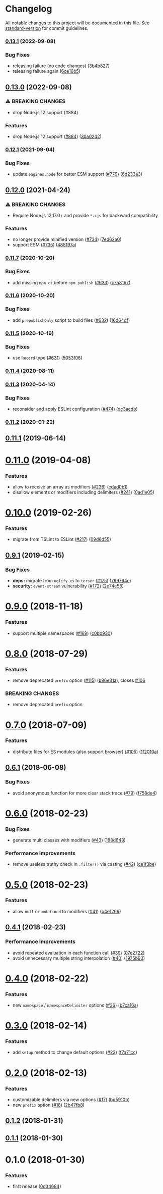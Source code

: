 # Changelog

All notable changes to this project will be documented in this file. See [standard-version](https://github.com/conventional-changelog/standard-version) for commit guidelines.

### [0.13.1](https://github.com/ybiquitous/bem-ts/compare/v0.13.0...v0.13.1) (2022-09-08)

### Bug Fixes

- releasing failure (no code changes) ([3b4b827](https://github.com/ybiquitous/bem-ts/commit/3b4b827af16545ec9a6342748b2503617795aed3))
- releasing failure again ([6ce16b5](https://github.com/ybiquitous/bem-ts/commit/6ce16b56d661539603dc97ab33e7f9defcc5686d))

## [0.13.0](https://github.com/ybiquitous/bem-ts/compare/v0.12.1...v0.13.0) (2022-09-08)

### ⚠ BREAKING CHANGES

- drop Node.js 12 support (#884)

### Features

- drop Node.js 12 support ([#884](https://github.com/ybiquitous/bem-ts/issues/884)) ([30a0242](https://github.com/ybiquitous/bem-ts/commit/30a0242c15f2b38a71ddec3bf38105a40de5a176))

### [0.12.1](https://github.com/ybiquitous/bem-ts/compare/v0.12.0...v0.12.1) (2021-09-04)

### Bug Fixes

- update `engines.node` for better ESM support ([#779](https://github.com/ybiquitous/bem-ts/issues/779)) ([6d233a3](https://github.com/ybiquitous/bem-ts/commit/6d233a3f72d73fac552627c6421ff6da59e71bbb))

## [0.12.0](https://github.com/ybiquitous/bem-ts/compare/v0.11.7...v0.12.0) (2021-04-24)

### ⚠ BREAKING CHANGES

- Require Node.js 12.17.0+ and provide `*.cjs` for backward compatibility

### Features

- no longer provide minified version ([#734](https://github.com/ybiquitous/bem-ts/issues/734)) ([7ed62a0](https://github.com/ybiquitous/bem-ts/commit/7ed62a089734fd6a182a3ec76078e647aabd67c4))
- support ESM ([#735](https://github.com/ybiquitous/bem-ts/issues/735)) ([485197a](https://github.com/ybiquitous/bem-ts/commit/485197a803dce0bb96208a2a2000ac9f4b1367bc))

### [0.11.7](https://github.com/ybiquitous/bem-ts/compare/v0.11.6...v0.11.7) (2020-10-20)

### Bug Fixes

- add missing `npm ci` before `npm publish` ([#633](https://github.com/ybiquitous/bem-ts/issues/633)) ([c758167](https://github.com/ybiquitous/bem-ts/commit/c7581676b6ce01a35d3d3ffefc7eda445958e6ba))

### [0.11.6](https://github.com/ybiquitous/bem-ts/compare/v0.11.5...v0.11.6) (2020-10-20)

### Bug Fixes

- add `prepublishOnly` script to build files ([#632](https://github.com/ybiquitous/bem-ts/issues/632)) ([16d64df](https://github.com/ybiquitous/bem-ts/commit/16d64dfbfe738483e2fd304c0e135085cada8b79))

### [0.11.5](https://github.com/ybiquitous/bem-ts/compare/v0.11.4...v0.11.5) (2020-10-19)

### Bug Fixes

- use `Record` type ([#631](https://github.com/ybiquitous/bem-ts/issues/631)) ([5053f06](https://github.com/ybiquitous/bem-ts/commit/5053f06de58541d836e9e78c1cdc729df3770f8a))

### [0.11.4](https://github.com/ybiquitous/bem-ts/compare/v0.11.3...v0.11.4) (2020-08-11)

### [0.11.3](https://github.com/ybiquitous/bem-ts/compare/v0.11.2...v0.11.3) (2020-04-14)

### Bug Fixes

- reconsider and apply ESLint configuration ([#474](https://github.com/ybiquitous/bem-ts/issues/474)) ([dc3acdb](https://github.com/ybiquitous/bem-ts/commit/dc3acdbddcc4bbe5f545dc8d8f31e79f46f3b048))

### [0.11.2](https://github.com/ybiquitous/bem-ts/compare/v0.11.1...v0.11.2) (2020-01-22)

<a name="0.11.1"></a>

## [0.11.1](https://github.com/ybiquitous/bem-ts/compare/v0.11.0...v0.11.1) (2019-06-14)

<a name="0.11.0"></a>

# [0.11.0](https://github.com/ybiquitous/bem-ts/compare/v0.10.0...v0.11.0) (2019-04-08)

### Features

- allow to receive an array as modifiers ([#236](https://github.com/ybiquitous/bem-ts/issues/236)) ([cdad0b1](https://github.com/ybiquitous/bem-ts/commit/cdad0b1))
- disallow elements or modifiers including delimiters ([#241](https://github.com/ybiquitous/bem-ts/issues/241)) ([0ad1e05](https://github.com/ybiquitous/bem-ts/commit/0ad1e05))

<a name="0.10.0"></a>

# [0.10.0](https://github.com/ybiquitous/bem-ts/compare/v0.9.1...v0.10.0) (2019-02-26)

### Features

- migrate from TSLint to ESLint ([#217](https://github.com/ybiquitous/bem-ts/issues/217)) ([09d6d55](https://github.com/ybiquitous/bem-ts/commit/09d6d55))

<a name="0.9.1"></a>

## [0.9.1](https://github.com/ybiquitous/bem-ts/compare/v0.9.0...v0.9.1) (2019-02-15)

### Bug Fixes

- **deps:** migrate from `uglify-es` to `terser` ([#175](https://github.com/ybiquitous/bem-ts/issues/175)) ([799764c](https://github.com/ybiquitous/bem-ts/commit/799764c))
- **security:** `event-stream` vulnerability ([#172](https://github.com/ybiquitous/bem-ts/issues/172)) ([2e74e58](https://github.com/ybiquitous/bem-ts/commit/2e74e58))

<a name="0.9.0"></a>

# [0.9.0](https://github.com/ybiquitous/bem-ts/compare/v0.8.0...v0.9.0) (2018-11-18)

### Features

- support multiple namespaces ([#169](https://github.com/ybiquitous/bem-ts/issues/169)) ([c0bb930](https://github.com/ybiquitous/bem-ts/commit/c0bb930))

<a name="0.8.0"></a>

# [0.8.0](https://github.com/ybiquitous/bem-ts/compare/v0.7.0...v0.8.0) (2018-07-29)

### Features

- remove deprecated `prefix` option ([#115](https://github.com/ybiquitous/bem-ts/issues/115)) ([b96e31a](https://github.com/ybiquitous/bem-ts/commit/b96e31a)), closes [#106](https://github.com/ybiquitous/bem-ts/issues/106)

### BREAKING CHANGES

- remove deprecated `prefix` option

<a name="0.7.0"></a>

# [0.7.0](https://github.com/ybiquitous/bem-ts/compare/v0.6.1...v0.7.0) (2018-07-09)

### Features

- distribute files for ES modules (also support browser) ([#105](https://github.com/ybiquitous/bem-ts/issues/105)) ([1f2010a](https://github.com/ybiquitous/bem-ts/commit/1f2010a))

<a name="0.6.1"></a>

## [0.6.1](https://github.com/ybiquitous/bem-ts/compare/v0.6.0...v0.6.1) (2018-06-08)

### Bug Fixes

- avoid anonymous function for more clear stack trace ([#79](https://github.com/ybiquitous/bem-ts/issues/79)) ([f758de4](https://github.com/ybiquitous/bem-ts/commit/f758de4))

<a name="0.6.0"></a>

# [0.6.0](https://github.com/ybiquitous/bem-ts/compare/v0.5.0...v0.6.0) (2018-02-23)

### Bug Fixes

- generate multi classes with modifiers ([#43](https://github.com/ybiquitous/bem-ts/issues/43)) ([188d643](https://github.com/ybiquitous/bem-ts/commit/188d643))

### Performance Improvements

- remove useless truthy check in `.filter()` via casting ([#42](https://github.com/ybiquitous/bem-ts/issues/42)) ([ce1f3be](https://github.com/ybiquitous/bem-ts/commit/ce1f3be))

<a name="0.5.0"></a>

# [0.5.0](https://github.com/ybiquitous/bem-ts/compare/v0.4.1...v0.5.0) (2018-02-23)

### Features

- allow `null` or `undefined` to modifiers ([#41](https://github.com/ybiquitous/bem-ts/issues/41)) ([b4e1266](https://github.com/ybiquitous/bem-ts/commit/b4e1266))

<a name="0.4.1"></a>

## [0.4.1](https://github.com/ybiquitous/bem-ts/compare/v0.4.0...v0.4.1) (2018-02-23)

### Performance Improvements

- avoid repeated evaluation in each function call ([#39](https://github.com/ybiquitous/bem-ts/issues/39)) ([07e2722](https://github.com/ybiquitous/bem-ts/commit/07e2722))
- avoid unnecessary multiple string interpolation ([#40](https://github.com/ybiquitous/bem-ts/issues/40)) ([1975b93](https://github.com/ybiquitous/bem-ts/commit/1975b93))

<a name="0.4.0"></a>

# [0.4.0](https://github.com/ybiquitous/bem-ts/compare/v0.3.0...v0.4.0) (2018-02-22)

### Features

- new `namespace` / `namespaceDelimiter` options ([#36](https://github.com/ybiquitous/bem-ts/issues/36)) ([b7ca16a](https://github.com/ybiquitous/bem-ts/commit/b7ca16a))

<a name="0.3.0"></a>

# [0.3.0](https://github.com/ybiquitous/bem-ts/compare/v0.2.0...v0.3.0) (2018-02-14)

### Features

- add `setup` method to change default options ([#22](https://github.com/ybiquitous/bem-ts/issues/22)) ([f7a71cc](https://github.com/ybiquitous/bem-ts/commit/f7a71cc))

<a name="0.2.0"></a>

# [0.2.0](https://github.com/ybiquitous/bem-ts/compare/v0.1.2...v0.2.0) (2018-02-13)

### Features

- customizable delimiters via new options ([#17](https://github.com/ybiquitous/bem-ts/issues/17)) ([bd5910b](https://github.com/ybiquitous/bem-ts/commit/bd5910b))
- new `prefix` option ([#18](https://github.com/ybiquitous/bem-ts/issues/18)) ([2b47fb8](https://github.com/ybiquitous/bem-ts/commit/2b47fb8))

<a name="0.1.2"></a>

## [0.1.2](https://github.com/ybiquitous/bem-ts/compare/v0.1.1...v0.1.2) (2018-01-31)

<a name="0.1.1"></a>

## [0.1.1](https://github.com/ybiquitous/bem-ts/compare/v0.1.0...v0.1.1) (2018-01-30)

<a name="0.1.0"></a>

# 0.1.0 (2018-01-30)

### Features

- first release ([0d34684](https://github.com/ybiquitous/bem-ts/commit/0d34684))
